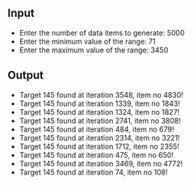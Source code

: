 ## Input

- Enter the number of data items to generate: 5000
- Enter the minimum value of the range: 71 
- Enter the maximum value of the range: 3450

## Output

- Target 145 found at iteration 3548, item no 4830!
- Target 145 found at iteration 1339, item no 1843!
- Target 145 found at iteration 1324, item no 1827!
- Target 145 found at iteration 2741, item no 3808!
- Target 145 found at iteration 484, item no 679!
- Target 145 found at iteration 2314, item no 3221!
- Target 145 found at iteration 1712, item no 2355!
- Target 145 found at iteration 475, item no 650!
- Target 145 found at iteration 3469, item no 4772!
- Target 145 found at iteration 74, item no 108!
